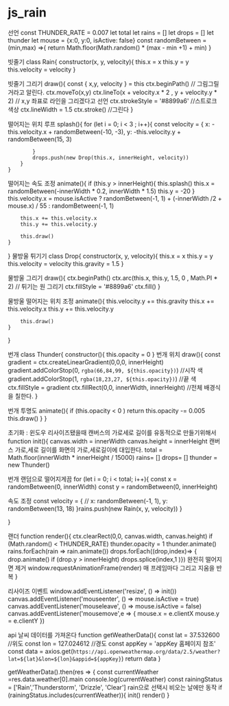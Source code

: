 # js_rain

선언
const THUNDER_RATE = 0.007
let total
let rains = []
let drops = []
let thunder
let mouse = {x:0, y:0, isActive: false}
const randomBetween = (min,max) =>{
    return Math.floor(Math.random() * (max - min  +1) + min)
}

빗줄기
class Rain{
    constructor(x, y, velocity){
        this.x = x
        this.y = y
        this.velocity = velocity
    }
    
빗줄기 그리기
    draw(){
        const { x,y, velocity } = this
        ctx.beginPath() // 그림그릴거라고 알린다.
        ctx.moveTo(x,y)
        ctx.lineTo(x + velocity.x * 2 , y + velocity.y * 2) // x,y 좌표로 라인을 그리겠다고 선언
        ctx.strokeStyle = '#8899a6' //스트로크 색상
        ctx.lineWidth = 1.5
        ctx.stroke() //그린다
    }

떨어지는 위치 루프
    splash(){
        for (let i = 0; i < 3 ; i++){
            const velocity = {
                x: -this.velocity.x + randomBetween(-10, -3),
                y: -this.velocity.y + randomBetween(15, 3)

            }
            drops.push(new Drop(this.x, innerHeight, velocity))
        }
    }

떨어지는 속도 조정
    animate(){
        if (this.y > innerHeight){
            this.splash()
            this.x = randomBetween(-innerWidth * 0.2, innerWidth * 1.5)
            this.y = -20
        }
        this.velocity.x = mouse.isActive
        ? randomBetween(-1, 1) + (-innerWidth /2 + mouse.x) / 55
        : randomBetween(-1, 1)

        this.x += this.velocity.x
        this.y += this.velocity.y

        this.draw()
    }

}
물방울 튀기기
class Drop{
    constructor(x, y, velocity){
        this.x = x
        this.y = y
        this.velocity = velocity
        this.gravity = 1.5
    }

물방울 그리기
    draw(){
        ctx.beginPath()
        ctx.arc(this.x, this.y, 1.5, 0 , Math.PI * 2) // 튀기는 원 그리기
        ctx.fillStyle = '#8899a6'
        ctx.fill()
    }

물방울 떨어지는 위치 조정
    animate(){
        this.velocity.y += this.gravity
        this.x += this.velocity.x
        this.y += this.velocity.y

        this.draw()
    }

   
}

번개
class Thunder{
    constructor(){
        this.opacity = 0
    }
번개 위치
    draw(){
        const gradient = ctx.createLinearGradient(0,0,0, innerHeight)
        gradient.addColorStop(0, `rgba(66,84,99, ${this.opacity})`) //시작 색
        gradient.addColorStop(1, `rgba(18,23,27, ${this.opacity})`) //끝 색 
        ctx.fillStyle = gradient
        ctx.fillRect(0,0, innerWidth, innerHeight) //전체 배경식을 칠한다.
    }

번개 투명도
    animate(){
        if (this.opacity < 0 ) return 
        this.opacity -= 0.005
        this.draw()
    }
}

초기화 : 윈도우 리사이즈됐을때 캔버스의 가로세로 길이를 유동적으로 만들기위해서
function init(){
    canvas.width = innerWidth
    canvas.height = innerHeight
캔버스 가로,세로 길이를 화면의 가로,세로길이에 대입한다.
    total = Math.floor(innerWidth * innerHeight / 15000)
    rains= []
    drops= []
    thunder = new Thunder()

번개 랜덤으로 떨어지게끔
    for (let i = 0; i < total; i++){
        const x = randomBetween(0, innerWidth)
        const y = randomBetween(0, innerHeight) 
        
속도 조정
        const velocity = {
            // x: randomBetween(-1, 1),
            y: randomBetween(13, 18)
        }rains.push(new Rain(x, y, velocity))
    }

}

랜더
function render(){
    ctx.clearRect(0,0, canvas.width, canvas.height)
    if (Math.random() < THUNDER_RATE) thunder.opacity = 1
    thunder.animate()
    rains.forEach(rain => rain.animate())
    drops.forEach((drop,index)=> {
        drop.animate()
        if (drop.y > innerHeight) drops.splice(index,1 )}) 완전히 떨어지면 제거
    window.requestAnimationFrame(render)
    매 프레임마다 그리고 지움을 반복
}

리사이즈 이벤트
window.addEventListener('resize', () => init())
canvas.addEventListener('mouseenter', () => mouse.isActive = true)
canvas.addEventListener('mouseleave', () => mouse.isActive = false)
canvas.addEventListener('mousemove',e => {
    mouse.x = e.clientX
    mouse.y = e.clientY
})

api 날씨 데이터를 가져온다
function getWeatherData(){
    const lat = 37.532600 //위도
    const lon = 127.024612 //경도
    const appKey = 'appKey 홈페이지 참조'
    const data = axios.get(`https://api.openweathermap.org/data/2.5/weather?lat=${lat}&lon=${lon}&appid=${appKey}`)
    return data
}

getWeatherData().then(res => {
    const currentWeather =res.data.weather[0].main
    console.log(currentWeather)
    const rainingStatus = ['Rain','Thunderstorm', 'Drizzle', 'Clear'] rain으로 선택시 비오는 날에만 동작
    if (rainingStatus.includes(currentWeather)){
        init()
        render()
    }
